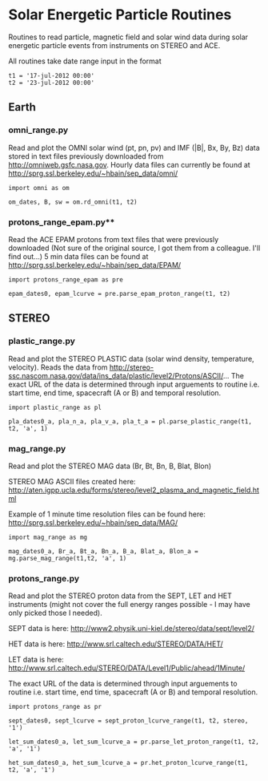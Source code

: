 # Solar Energetic Particle Routines

Routines to read particle, magnetic field and solar wind data during solar energetic particle events from instruments on STEREO and ACE.

All routines take date range input in the format

	t1 = '17-jul-2012 00:00'
	t2 = '23-jul-2012 00:00'

## Earth

### omni_range.py

Read and plot the OMNI solar wind (pt, pn, pv)  and IMF (|B|, Bx, By, Bz) data stored in text files previously downloaded from http://omniweb.gsfc.nasa.gov. 
Hourly data files can currently be found at http://sprg.ssl.berkeley.edu/~hbain/sep_data/omni/

	import omni as om

	om_dates, B, sw = om.rd_omni(t1, t2)

### protons_range_epam.py**

Read the ACE EPAM protons from text files that were previously downloaded (Not sure of the original source, I got them from a colleague. I'll find out...)
5 min data files can be found at http://sprg.ssl.berkeley.edu/~hbain/sep_data/EPAM/

	import protons_range_epam as pre

	epam_dates0, epam_lcurve = pre.parse_epam_proton_range(t1, t2)


## STEREO

### plastic_range.py

Read and plot the STEREO PLASTIC data (solar wind density, temperature, velocity). Reads the data from http://stereo-ssc.nascom.nasa.gov/data/ins_data/plastic/level2/Protons/ASCII/... The exact URL of the data is determined through input arguements to routine i.e. start time, end time, spacecraft (A or B) and temporal resolution. 

	import plastic_range as pl

	pla_dates0_a, pla_n_a, pla_v_a, pla_t_a = pl.parse_plastic_range(t1, t2, 'a', 1)


### mag_range.py
Read and plot the STEREO MAG data (Br, Bt, Bn, B, Blat, Blon)

STEREO MAG ASCII files created here: http://aten.igpp.ucla.edu/forms/stereo/level2_plasma_and_magnetic_field.html

Example of 1 minute time resolution files can be found here: http://sprg.ssl.berkeley.edu/~hbain/sep_data/MAG/

	import mag_range as mg

	mag_dates0_a, Br_a, Bt_a, Bn_a, B_a, Blat_a, Blon_a = mg.parse_mag_range(t1,t2, 'a', 1)



### protons_range.py

Read and plot the STEREO proton data from the SEPT, LET and HET instruments (might not cover the full energy ranges possible - I may have only picked those I needed). 

SEPT data is here: http://www2.physik.uni-kiel.de/stereo/data/sept/level2/

HET data is here: http://www.srl.caltech.edu/STEREO/DATA/HET/

LET data is here: http://www.srl.caltech.edu/STEREO/DATA/Level1/Public/ahead/1Minute/

The exact URL of the data is determined through input arguements to routine i.e. start time, end time, spacecraft (A or B) and temporal resolution. 


	import protons_range as pr

	sept_dates0, sept_lcurve = sept_proton_lcurve_range(t1, t2, stereo, '1')

	let_sum_dates0_a, let_sum_lcurve_a = pr.parse_let_proton_range(t1, t2, 'a', '1')

	het_sum_dates0_a, het_sum_lcurve_a = pr.het_proton_lcurve_range(t1, t2, 'a', '1')
